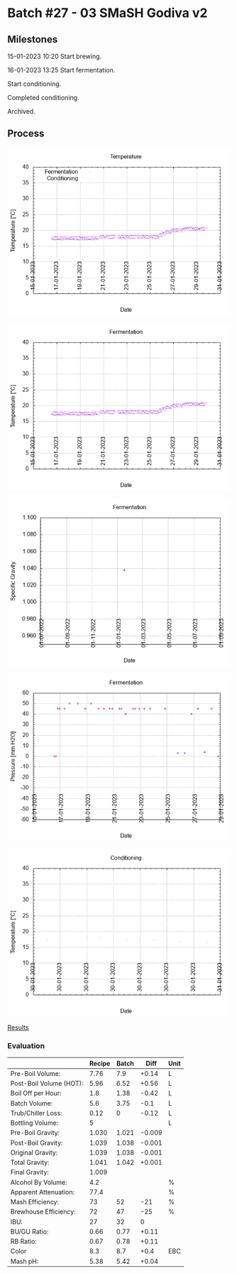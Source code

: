# Batch #27 - 03 SMaSH Godiva v2

## Milestones

15-01-2023 10:20 Start brewing.

16-01-2023 13:25 Start fermentation.

Start conditioning.

Completed conditioning.

Archived.

## Process

![temperature](temperature.png)

![fermentation](fermentation.png)

![specific gravity](gravity.png)

![pressure](pressure.png)

![conditioning](conditioning.png)

[Results](./Batch_27_results.pdf)

### Evaluation

|                         | Recipe | Batch | Diff   | Unit |
|-------------------------|--------|-------|--------|------|
| Pre-Boil Volume:        | 7.76   | 7.9   | +0.14  | L    |
| Post-Boil Volume (HOT): | 5.96   | 6.52  | +0.56  | L    |
| Boil Off per Hour:      | 1.8    | 1.38  | -0.42  | L    |
| Batch Volume:           | 5.6    | 3.75  | -0.1   | L    |
| Trub/Chiller Loss:      | 0.12   | 0     | -0.12  | L    |
| Bottling Volume:        | 5      |       |        | L    |
| Pre-Boil Gravity:       | 1.030  | 1.021 | -0.009 |      |
| Post-Boil Gravity:      | 1.039  | 1.038 | -0.001 |      |
| Original Gravity:       | 1.039  | 1.038 | -0.001 |      |
| Total Gravity:          | 1.041  | 1.042 | +0.001 |      |
| Final Gravity:          | 1.009  |       |        |      |
| Alcohol By Volume:      | 4.2    |       |        | %    |
| Apparent Attenuation:   | 77.4   |       |        | %    |
| Mash Efficiency:        | 73     | 52    | -21    | %    |
| Brewhouse Efficiency:   | 72     | 47    | -25    | %    |
| IBU:                    | 27     | 32    |  0     |      |
| BU/GU Ratio:            | 0.66   | 0.77  | +0.11  |      |
| RB Ratio:               | 0.67   | 0.78  | +0.11  |      |
| Color                   | 8.3    | 8.7   | +0.4   | EBC  |
| Mash pH:                | 5.38   | 5.42  | +0.04  |      |
